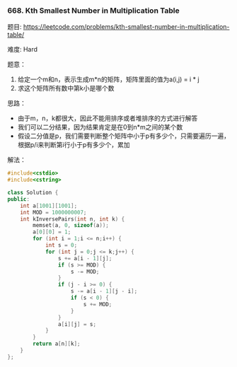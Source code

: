 ### 668. Kth Smallest Number in Multiplication Table



题目:
https://leetcode.com/problems/kth-smallest-number-in-multiplication-table/

难度:
Hard

题意：

1. 给定一个m和n，表示生成m*n的矩阵，矩阵里面的值为a(i,j) = i * j
2. 求这个矩阵所有数中第k小是哪个数

思路：

- 由于m，n，k都很大，因此不能用排序或者堆排序的方式进行解答
- 我们可以二分结果，因为结果肯定是在0到n*m之间的某个数
- 假设二分值是p，我们需要判断整个矩阵中小于p有多少个，只需要遍历一遍，根据p/i来判断第i行小于p有多少个，累加

解法：

```c++
#include<cstdio>
#include<cstring>

class Solution {
public:
    int a[1001][1001];
    int MOD = 1000000007;
    int kInversePairs(int n, int k) {
        memset(a, 0, sizeof(a));
        a[0][0] = 1;
        for (int i = 1;i <= n;i++) {
            int s = 0;
            for (int j = 0;j <= k;j++) {
                s += a[i - 1][j];
                if (s >= MOD) {
                    s -= MOD;
                }
                if (j - i >= 0) {
                    s -= a[i - 1][j - i];
                    if (s < 0) {
                        s += MOD;
                    }
                }
                a[i][j] = s;
            }
        }
        return a[n][k];
    }
};
```

